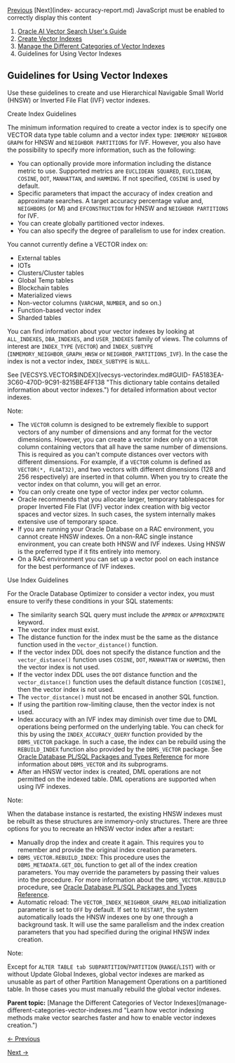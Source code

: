 [Previous](inverted-file-flat-index-syntax-and-parameters.md) [Next](index-
accuracy-report.md) JavaScript must be enabled to correctly display this
content

  1. [Oracle AI Vector Search User's Guide](index.md)
  2. [Create Vector Indexes](create-vector-indexes.md)
  3. [Manage the Different Categories of Vector Indexes](manage-different-categories-vector-indexes.md)
  4. Guidelines for Using Vector Indexes

## Guidelines for Using Vector Indexes

Use these guidelines to create and use Hierarchical Navigable Small World
(HNSW) or Inverted File Flat (IVF) vector indexes.

Create Index Guidelines

The minimum information required to create a vector index is to specify one
VECTOR data type table column and a vector index type: `INMEMORY NEIGHBOR
GRAPH` for HNSW and `NEIGHBOR PARTITIONS` for IVF. However, you also have the
possibility to specify more information, such as the following:

  * You can optionally provide more information including the distance metric to use. Supported metrics are `EUCLIDEAN SQUARED`, `EUCLIDEAN`, `COSINE`, `DOT`, `MANHATTAN`, and `HAMMING`. If not specified, `COSINE` is used by default. 
  * Specific parameters that impact the accuracy of index creation and approximate searches. A target accuracy percentage value and, `NEIGHBORS` (or M) and `EFCONSTRUCTION` for HNSW and `NEIGHBOR PARTITIONS` for IVF. 
  * You can create globally partitioned vector indexes.
  * You can also specify the degree of parallelism to use for index creation.

You cannot currently define a VECTOR index on:

  * External tables
  * IOTs
  * Clusters/Cluster tables
  * Global Temp tables
  * Blockchain tables
  * Materialized views
  * Non-vector columns (`VARCHAR`, `NUMBER`, and so on.) 
  * Function-based vector index
  * Sharded tables

You can find information about your vector indexes by looking at
`ALL_INDEXES`, `DBA_INDEXES`, and `USER_INDEXES` family of views. The columns
of interest are `INDEX_TYPE` (`VECTOR`) and `INDEX_SUBTYPE`
(`INMEMORY_NEIGHBOR_GRAPH_HNSW` or `NEIGHBOR_PARTITIONS_IVF`). In the case the
index is not a vector index, `INDEX_SUBTYPE` is `NULL`.

See [VECSYS.VECTOR$INDEX](vecsys-vectorindex.md#GUID-
FA5183EA-3C60-470D-9C91-8215BE4FF138 "This dictionary table contains detailed
information about vector indexes.") for detailed information about vector
indexes.

Note:

  * The `VECTOR` column is designed to be extremely flexible to support vectors of any number of dimensions and any format for the vector dimensions. However, you can create a vector index only on a `VECTOR` column containing vectors that all have the same number of dimensions. This is required as you can't compute distances over vectors with different dimensions. For example, if a `VECTOR` column is defined as `VECTOR(*, FLOAT32)`, and two vectors with different dimensions (128 and 256 respectively) are inserted in that column. When you try to create the vector index on that column, you will get an error. 
  * You can only create one type of vector index per vector column.
  * Oracle recommends that you allocate larger, temporary tablespaces for proper Inverted File Flat (IVF) vector index creation with big vector spaces and vector sizes. In such cases, the system internally makes extensive use of temporary space.
  * If you are running your Oracle Database on a RAC environment, you cannot create HNSW indexes. On a non-RAC single instance environment, you can create both HNSW and IVF indexes. Using HNSW is the preferred type if it fits entirely into memory.
  * On a RAC environment you can set up a vector pool on each instance for the best performance of IVF indexes.

Use Index Guidelines

For the Oracle Database Optimizer to consider a vector index, you must ensure
to verify these conditions in your SQL statements:

  * The similarity search SQL query must include the `APPROX` or `APPROXIMATE` keyword. 
  * The vector index must exist.
  * The distance function for the index must be the same as the distance function used in the `vector_distance()` function. 
  * If the vector index DDL does not specify the distance function and the `vector_distance()` function uses `COSINE`, `DOT`, `MANHATTAN` or `HAMMING`, then the vector index is not used. 
  * If the vector index DDL uses the `DOT` distance function and the `vector_distance()` function uses the default distance function `[COSINE]`, then the vector index is not used. 
  * The `vector_distance()` must not be encased in another SQL function. 
  * If using the partition row-limiting clause, then the vector index is not used.
  * Index accuracy with an IVF index may diminish over time due to DML operations being performed on the underlying table. You can check for this by using the `INDEX_ACCURACY_QUERY` function provided by the `DBMS_VECTOR` package. In such a case, the index can be rebuild using the `REBUILD_INDEX` function also provided by the `DBMS_VECTOR` package. See [Oracle Database PL/SQL Packages and Types Reference](/pls/topic/lookup?ctx=en/database/oracle/oracle-database/23/vecse&id=ARPLS-GUID-111D54BC-B2E5-4134-BBE0-ACE0F121B991) for more information about `DBMS_VECTOR` and its subprograms. 
  * After an HNSW vector index is created, DML operations are not permitted on the indexed table. DML operations are supported when using IVF indexes.

Note:

When the database instance is restarted, the existing HNSW indexes must be
rebuilt as these structures are inmemory-only structures. There are three
options for you to recreate an HNSW vector index after a restart:

  * Manually drop the index and create it again. This requires you to remember and provide the original index creation parameters.
  * `DBMS_VECTOR.REBUILD_INDEX`: This procedure uses the `DBMS_METADATA.GET_DDL` function to get all of the index creation parameters. You may override the parameters by passing their values into the procedure. For more information about the `DBMS_VECTOR.REBUILD` procedure, see [Oracle Database PL/SQL Packages and Types Reference](/pls/topic/lookup?ctx=en/database/oracle/oracle-database/23/vecse&id=ARPLS-GUID-7A7B63F6-97E3-44C6-8CD4-C84376F06F14). 
  * Automatic reload: The `VECTOR_INDEX_NEIGHBOR_GRAPH_RELOAD` initialization parameter is set to `OFF` by default. If set to `RESTART`, the system automatically loads the HNSW indexes one by one through a background task. It will use the same parallelism and the index creation parameters that you had specified during the original HNSW index creation. 

Note:

Except for `ALTER TABLE tab SUBPARTITION`/`PARTITION` (`RANGE`/`LIST`) with or
without Update Global Indexes, global vector indexes are marked as unusable as
part of other Partition Management Operations on a partitioned table. In those
cases you must manually rebuild the global vector indexes.

**Parent topic:** [Manage the Different Categories of Vector Indexes](manage-
different-categories-vector-indexes.md "Learn how vector indexing methods
make vector searches faster and how to enable vector indexes creation.")


[← Previous](inverted-file-flat-index-syntax-and-parameters.md)

[Next →](index-accuracy-report.md)
